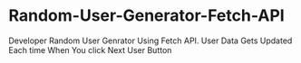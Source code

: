 # Random-User-Generator-Fetch-API
Developer Random User Genrator Using Fetch API. User Data Gets Updated Each time When You click Next User Button
